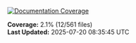 <!-- Documentation Coverage Badge - Auto-generated by pre-commit hook -->
[![Documentation Coverage](https://img.shields.io/badge/Documentation%20Coverage-2.1%25-red?style=flat&logo=gitbook&logoColor=white)](./documentation-coverage-report.html)

**Coverage:** 2.1% (12/561 files)  
**Last Updated:** 2025-07-20 08:35:45 UTC
